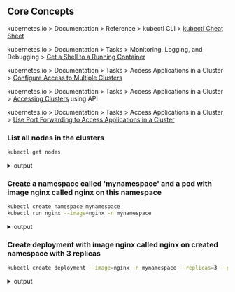 
## Core Concepts

kubernetes.io > Documentation > Reference > kubectl CLI > [kubectl Cheat Sheet](https://kubernetes.io/docs/reference/kubectl/cheatsheet/)

kubernetes.io > Documentation > Tasks > Monitoring, Logging, and Debugging > [Get a Shell to a Running Container](https://kubernetes.io/docs/tasks/debug-application-cluster/get-shell-running-container/)

kubernetes.io > Documentation > Tasks > Access Applications in a Cluster > [Configure Access to Multiple Clusters](https://kubernetes.io/docs/tasks/access-application-cluster/configure-access-multiple-clusters/)

kubernetes.io > Documentation > Tasks > Access Applications in a Cluster > [Accessing Clusters](https://kubernetes.io/docs/tasks/access-application-cluster/access-cluster/) using API

kubernetes.io > Documentation > Tasks > Access Applications in a Cluster > [Use Port Forwarding to Access Applications in a Cluster](https://kubernetes.io/docs/tasks/access-application-cluster/port-forward-access-application-cluster/)

### List all nodes in the clusters

```bash
kubectl get nodes
```

<details><summary>output</summary>
<p>

```bash
~ via ⬢ v18.7.0 ➜ took 33s k get nodes
NAME                                          STATUS     ROLES    AGE     VERSION
ip-10-20-10-222.eu-west-1.compute.internal    Ready      <none>   11d     v1.19.6-eks-49a6c0
ip-10-20-10-45.eu-west-1.compute.internal     Ready      <none>   7d15h   v1.19.6-eks-49a6c0
ip-10-20-128-156.eu-west-1.compute.internal   Ready      <none>   18m     v1.19.15-eks-9c63c4
ip-10-20-128-241.eu-west-1.compute.internal   Ready      <none>   83m     v1.19.15-eks-9c63c4
ip-10-20-128-61.eu-west-1.compute.internal    Ready      <none>   15m     v1.19.15-eks-9c63c4
ip-10-20-129-71.eu-west-1.compute.internal    Ready      <none>   3h23m   v1.19.15-eks-9c63c4
ip-10-20-129-96.eu-west-1.compute.internal    Ready      <none>   24d     v1.19.15-eks-9c63c4
...
```

</p>
</details>

### Create a namespace called 'mynamespace' and a pod with image nginx called nginx on this namespace

```bash
kubectl create namespace mynamespace
kubectl run nginx --image=nginx -n mynamespace
```

<details><summary>output</summary>
<p>

```bash
namespace/mynamespace created
kubectl create namespace mynamespace
kubectl run nginx --image=nginx -n mynamespace
```
</p>
</details>


### Create deployment with image nginx called nginx on created namespace with 3 replicas

```bash
kubectl create deployment --image=nginx -n mynamespace --replicas=3 --port=80
```

<details><summary>output</summary>
<p>

```bash
deployment.apps/nginx-deployment created
```


</p>
</details>

